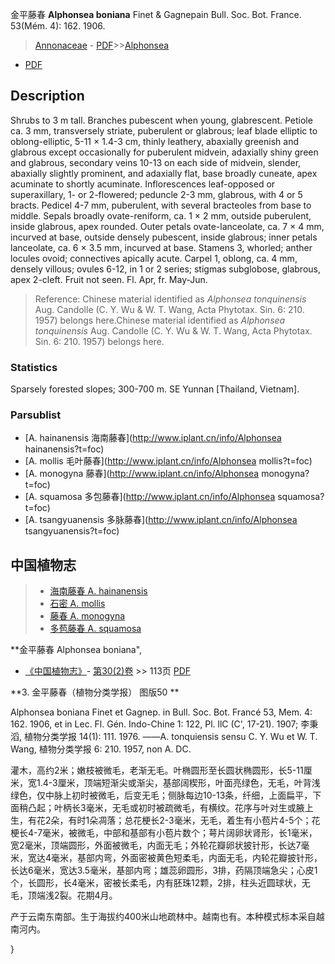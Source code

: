 金平藤春 **Alphonsea boniana** Finet & Gagnepain Bull. Soc. Bot. France. 53(Mém. 4): 162. 1906.

> [Annonaceae](http://www.iplant.cn/info/Annonaceae?t=foc) - [PDF](http://www.iplant.cn/foc/pdf/Annonaceae.pdf)>>[Alphonsea](http://www.iplant.cn/info/Alphonsea?t=foc)
 - [PDF](http://www.iplant.cn/foc/pdf/Alphonsea.pdf)

## Description

Shrubs to 3 m tall. Branches pubescent when young, glabrescent. Petiole ca. 3 mm, transversely striate, puberulent or glabrous; leaf blade elliptic to oblong-elliptic, 5-11 × 1.4-3 cm, thinly leathery, abaxially greenish and glabrous except occasionally for puberulent midvein, adaxially shiny green and glabrous, secondary veins 10-13 on each side of midvein, slender, abaxially slightly prominent, and adaxially flat, base broadly cuneate, apex acuminate to shortly acuminate. Inflorescences leaf-opposed or superaxillary, 1- or 2-flowered; peduncle 2-3 mm, glabrous, with 4 or 5 bracts. Pedicel 4-7 mm, puberulent, with several bracteoles from base to middle. Sepals broadly ovate-reniform, ca. 1 × 2 mm, outside puberulent, inside glabrous, apex rounded. Outer petals ovate-lanceolate, ca. 7 × 4 mm, incurved at base, outside densely pubescent, inside glabrous; inner petals lanceolate, ca. 6 × 3.5 mm, incurved at base. Stamens 3, whorled; anther locules ovoid; connectives apically acute. Carpel 1, oblong, ca. 4 mm, densely villous; ovules 6-12, in 1 or 2 series; stigmas subglobose, glabrous, apex 2-cleft. Fruit not seen. Fl. Apr, fr. May-Jun.

> Reference: 
> Chinese material identified as *Alphonsea tonquinensis* Aug. Candolle (C. Y. Wu & W. T. Wang, Acta Phytotax. Sin. 6: 210. 1957) belongs here.Chinese material identified as *Alphonsea tonquinensis* Aug. Candolle (C. Y. Wu & W. T. Wang, Acta Phytotax. Sin. 6: 210. 1957) belongs here.

### Statistics
Sparsely forested slopes; 300-700 m. SE Yunnan [Thailand, Vietnam].


### Parsublist

* [A.  hainanensis  海南藤春](http://www.iplant.cn/info/Alphonsea hainanensis?t=foc)
* [A.  mollis  毛叶藤春](http://www.iplant.cn/info/Alphonsea mollis?t=foc)
* [A.  monogyna  藤春](http://www.iplant.cn/info/Alphonsea monogyna?t=foc)
* [A.  squamosa  多包藤春](http://www.iplant.cn/info/Alphonsea squamosa?t=foc)
* [A.  tsangyuanensis  多脉藤春](http://www.iplant.cn/info/Alphonsea tsangyuanensis?t=foc)

## 中国植物志

> * [海南藤春  A.  hainanensis](Alphonsea-hainanensis-海南藤春.md)
> * [石密  A.  mollis](Alphonsea-mollis-毛叶藤春.md)
> * [藤春  A.  monogyna](Alphonsea-monogyna-藤春.md)
> * [多苞藤春  A.  squamosa](Alphonsea-squamosa-多包藤春.md)

**金平藤春 Alphonsea boniana",


* [《中国植物志》](http://www.iplant.cn/frps)- [第30(2)卷](http://www.iplant.cn/frps/vol/30(2)) >> 113页 [PDF](http://www.iplant.cn/frps/pdf/30(2)/113.pdf)

**3. 金平藤春（植物分类学报）  图版50 **

Alphonsea boniana Finet et Gagnep. in Bull. Soc. Bot. Francé 53, Mem. 4: 162. 1906, et in Lec. Fl. Gén. Indo-Chine 1: 122, Pl. llC (C', 17-21). 1907; 李秉滔, 植物分类学报 14(1): 111. 1976. ——A. tonquiensis sensu C. Y. Wu et W. T. Wang, 植物分类学报 6: 210. 1957, non A. DC. 

灌木，高约2米；嫩枝被微毛，老渐无毛。叶椭圆形至长圆状椭圆形，长5-11厘米，宽1.4-3厘米，顶端短渐尖或渐尖，基部阔楔形，叶面亮绿色，无毛，叶背浅绿色，仅中脉上初时被微毛，后变无毛；侧脉每边10-13条，纤细，上面扁平，下面稍凸起；叶柄长3毫米，无毛或初时被疏微毛，有横纹。花序与叶对生或腋上生，有花2朵，有时1朵凋落；总花梗长2-3毫米，无毛，着生有小苞片4-5个；花梗长4-7毫米，被微毛，中部和基部有小苞片数个；萼片阔卵状肾形，长1毫米，宽2毫米，顶端圆形，外面被微毛，内面无毛；外轮花瓣卵状披针形，长达7毫米，宽达4毫米，基部内弯，外面密被黄色短柔毛，内面无毛，内轮花瓣披针形，长达6毫米，宽达3.5毫米，基部内弯；雄蕊卵圆形，3排，药隔顶端急尖；心皮1个，长圆形，长4毫米，密被长柔毛，内有胚珠12颗，2排，柱头近圆球状，无毛，顶端浅2裂。花期4月。

产于云南东南部。生于海拔约400米山地疏林中。越南也有。本种模式标本采自越南河内。


}